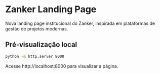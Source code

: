 # Zanker Landing Page

Nova landing page institucional do Zanker, inspirada em plataformas de gestão de projetos modernas.

## Pré-visualização local

```bash
python -m http.server 8000
```

Acesse http://localhost:8000 para visualizar a página.
